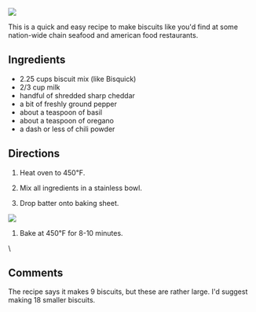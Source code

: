 <div id="wikitext">

<div class="vspace">

</div>

<div>

<span
class="frame lfloat">[![](http://wiki.tamouse.org?n=uploads.Recipes.GarlicCheeseBiscuits.served-soup-and-biscuits-120.jpg)](http://wiki.tamouse.org?n=uploads.Recipes.GarlicCheeseBiscuits.served-soup-and-biscuits-1024.jpg)</span>

</div>

This is a quick and easy recipe to make biscuits like you'd find at some
nation-wide chain seafood and american food restaurants.

<span id="ingredients"></span>

Ingredients
-----------

-   2.25 cups biscuit mix (like Bisquick)
-   2/3 cup milk
-   handful of shredded sharp cheddar
-   a bit of freshly ground pepper
-   about a teaspoon of basil
-   about a teaspoon of oregano
-   a dash or less of chili powder

<span id="directions"></span>

Directions
----------

1.  Heat oven to 450℉.
    <div class="vspace">

    </div>

2.  Mix all ingredients in a stainless bowl.
    <div class="vspace">

    </div>

3.  Drop batter onto baking sheet.

<div class="vspace">

</div>

<div>

<span
class="frame rfloat">[![](http://wiki.tamouse.org?n=uploads.Recipes.GarlicCheeseBiscuits.baking-biscuits-120.jpg)](http://wiki.tamouse.org?n=uploads.Recipes.GarlicCheeseBiscuits.baking-biscuits-1024.jpg)</span>

</div>

1.  Bake at 450℉ for 8-10 minutes.

\

<span id="comments"></span>

Comments
--------

The recipe says it makes 9 biscuits, but these are rather large. I'd
suggest making 18 smaller biscuits.

<div class="vspace">

</div>

</div>
